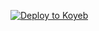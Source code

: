 [![Deploy to Koyeb](https://www.koyeb.com/static/images/deploy/button.svg)](https://app.koyeb.com/deploy?name=anita-fork&type=git&repository=themzysparks%2FANITA-FORK&branch=main&builder=dockerfile&env%5BAUTO_READ_STATUS%5D=false&env%5BAUTO_SAVE_STATUS%5D=false&env%5BBOT_NAME%5D=SparksBot&env%5BCAPTION%5D=SPARKS%E2%84%A2&env%5BDEVS%5D=2349130815781&env%5BDISABLE_GROUPS%5D=false&env%5BDISABLE_PM%5D=false&env%5BEMAIL%5D=themmydee24%40gmail.com&env%5BERROR_CHAT%5D=true&env%5BGITHUB%5D=https%3A%2F%2Fgithub.com%2Fthemzysparks%2FANITA&env%5BIMAGE%5D=https%3A%2F%2Fimgur.com%2FfuBX5UQ.jpeg&env%5BLOCATION%5D=Africa%2C+Lagos&env%5BMENU%5D=1&env%5BMONGODB_URI%5D=mongodb%2Bsrv%3A%2F%2Fkadomew351%3ANTCEgsVqWUIrvF6I%40cluster0.rsyakcp.mongodb.net%2F%3FretryWrites%3Dtrue%26w%3Dmajority%26appName%3DCluster0&env%5BMSGS_IN_LOG%5D=false&env%5BOWNER_NAME%5D=%E3%80%84SPARKS%E3%80%84&env%5BOWNER_NUMBER%5D=2349130815781&env%5BPACK_AUTHER%5D=Sparks&env%5BPACK_NAME%5D=Sparks&env%5BPREFIX%5D=*&env%5BREAD_COMMAND%5D=true&env%5BREAD_MESSAGE%5D=false&env%5BREAD_MESSAGE_FROM%5D=&env%5BSUDO%5D=2349130815781%2C2349044399909%2C2348055714323&env%5BTHUMB_IMAGE%5D=https%3A%2F%2Fimgur.com%2FfuBX5UQ.jpeg&env%5BTIME_ZONE%5D=Africa%2FLagos&env%5BTZ%5D=Africa%2FLagos&env%5BUSER_IMAGES%5D=https%3A%2F%2Fimgur.com%2FfuBX5UQ.jpeg&env%5BWARN_COUNT%5D=3&env%5BWORKTYPE%5D=private&ports=8000%3Bhttp%3B%2F)
